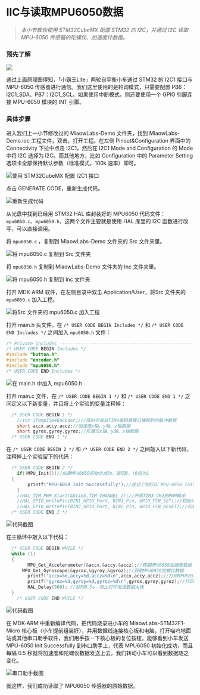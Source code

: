 # IIC与读取MPU6050数据

> *本小节教你使用 STM32CubeMX 配置 STM32 的 I2C，并通过 I2C 读取 MPU-6050 传感器的陀螺仪、加速度计数据。*

### 预先了解

![](/img/2019-07-10_203240.png)

通过上面原理图得知，「小霸王Lite」两轮自平衡小车通过 STM32 的 I2C1 接口与 MPU-6050 传感器进行通信。我们这里使用的是轮询模式，只需要配置 PB6：I2C1_SDA、PB7：I2C1_SCL。如果使用中断模式，则还要使用一个 GPIO 引脚连接 MPU-6050 模块的 INT 引脚。

### 具体步骤

进入我们上一小节修改过的 MiaowLabs-Demo 文件夹，找到 MiaowLabs-Demo.ioc 工程文件，双击，打开工程。在左侧 Pinout&Configuration 界面中的 Connectivity 下拉中点击 I2C1，然后在 I2C1 Mode and Configuration 的 Mode 中将 I2C 选择为 I2C。而其他地方，比如 Configuration 中的 Parameter Setting 选项卡全部保持默认参数（标准模式，100k 速率）即可。

![使用 STM32CubeMX 配置 I2C1 接口](/img/2019-07-10_204117.png)

点击 GENERATE CODE，重新生成代码。

![重新生成代码](/img/2019-07-10_205224.png)

从光盘中找到已经用 STM32 HAL 库封装好的 MPU6050 代码文件： `mpu6050.c`、`mpu6050.h`，这两个文件主要就是使用 HAL 库里的 I2C 函数进行改写，可以直接调用。

将 `mpu6050.c` ，复制到 MiaowLabs-Demo 文件夹的 Src 文件夹里。

![将 `mpu6050.c` 复制到 Src 文件夹](/img/2019-07-10_210933.png)

将 `mpu6050.h` 复制到 MiaowLabs-Demo 文件夹的 Inc 文件夹里。

![将 `mpu6050.h` 复制到 Inc 文件夹](/img/2019-07-10_211311.png)

打开 MDK-ARM 软件，在左侧目录中双击 Application/User，将Src 文件夹的 `mpu6050.c` 加入工程。

![将Src 文件夹的 `mpu6050.c` 加入工程](/img/2019-07-10_211626.png)

打开 main.h 头文件，在 `/* USER CODE BEGIN Includes */` 和 `/* USER CODE END Includes */` 之间加入 `mpu6050.h` 文件：

```c
/* Private includes ----------------------------------------------------------*/
/* USER CODE BEGIN Includes */
#include "button.h"
#include "encoder.h"
#include "mpu6050.h"
/* USER CODE END Includes */
```

![在 main.h 中加入 mpu6050.h](/img/2019-07-10_213418.png)

打开 main.c 文件，在 `/* USER CODE BEGIN 1 */` 和 `/* USER CODE END 1 */` 之间定义以下新变量，并且将上个实验的变量注释掉：

```c
  /* USER CODE BEGIN 1 */
    //int iTempTim4Encoder;///临时存放从TIM4编码器接口捕获到的脉冲数据
    short accx,accy,accz;//加速度x轴、y轴、z轴数据
    short gyrox,gyroy,gyroz;//陀螺仪x轴、y轴、z轴数据
  /* USER CODE END 1 */
```

在 `/* USER CODE BEGIN 2 */` 和 `/* USER CODE END 2 */` 之间敲入以下新代码，注释掉上个实验留下的代码：

```c
  /* USER CODE BEGIN 2 */
	if(!MPU_Init())//如果MPU6050初始化成功，返回0，!0则为1
  {
		printf("MPU-6050 Init Successfully");//成功了则打印 MPU-6050 Init Successfully
	}
	//HAL_TIM_PWM_Start(&htim3,TIM_CHANNEL_2);//开启TIM3_CH2的PWM输出
	//HAL_GPIO_WritePin(BIN1_GPIO_Port, BIN1_Pin, GPIO_PIN_SET);//初始化BIN1引脚为低电平
	//HAL_GPIO_WritePin(BIN2_GPIO_Port, BIN2_Pin, GPIO_PIN_RESET);//初始化BIN2引脚为高电平
  /* USER CODE END 2 */
```
![代码截图](/img/2019-07-10_214449.png)

在主循环中敲入以下代码：

```c
  /* USER CODE BEGIN WHILE */
  while (1)
  {
		MPU_Get_Accelerometer(&accx,&accy,&accz);//获取MPU6050加速度数据
	  MPU_Get_Gyroscope(&gyrox,&gyroy,&gyroz);//获取MPU6050陀螺仪数据
		printf("accx=%d,accy=%d,accz=%d\n",accx,accy,accz);//打印MPU6050加速度数据
		printf("gyrox=%d,gyroy=%d,gyroz=%d\n",gyrox,gyroy,gyroz);//打印MPU6050陀螺仪数据
		HAL_Delay(500);	//延时0.5s，防止打印发送数据太快
  }
    /* USER CODE END WHILE */
```

![代码截图](/img/2019-07-10_221722.png)

在 MDK-ARM 中重新编译代码，把代码烧录进小车的 MiaowLabs-STM32F1-Micro 核心板（小车提前组装好），并用数据线连接核心板和电脑，打开喵呜地面站或其他串口助手软件，我们用手按一下核心板的复位按钮，能够看到小车发送 MPU-6050 Init Successfully 到串口助手上，代表 MPU6050 初始化成功，而且每隔 0.5 秒就将加速度和陀螺仪数据发送上去，我们转动小车可以看到数据随之变化。

![串口助手截图](/img/2019-07-10_221525.png)

就这样，我们成功读取了 MPU6050 传感器的原始数据。








